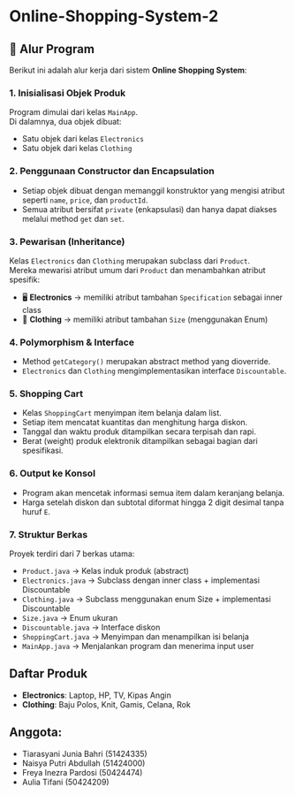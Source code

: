 # Online-Shopping-System-2

## 📌 Alur Program

Berikut ini adalah alur kerja dari sistem **Online Shopping System**:

### 1. Inisialisasi Objek Produk
Program dimulai dari kelas `MainApp`.  
Di dalamnya, dua objek dibuat:
- Satu objek dari kelas `Electronics`
- Satu objek dari kelas `Clothing`

### 2. Penggunaan Constructor dan Encapsulation
- Setiap objek dibuat dengan memanggil konstruktor yang mengisi atribut seperti `name`, `price`, dan `productId`.
- Semua atribut bersifat `private` (enkapsulasi) dan hanya dapat diakses melalui method `get` dan `set`.

### 3. Pewarisan (Inheritance)
Kelas `Electronics` dan `Clothing` merupakan subclass dari `Product`.  
Mereka mewarisi atribut umum dari `Product` dan menambahkan atribut spesifik:
- 🖥️ **Electronics** → memiliki atribut tambahan `Specification` sebagai inner class
- 👕 **Clothing** → memiliki atribut tambahan `Size` (menggunakan Enum)

### 4. Polymorphism & Interface
- Method `getCategory()` merupakan abstract method yang dioverride.
- `Electronics` dan `Clothing` mengimplementasikan interface `Discountable`.

### 5. Shopping Cart
- Kelas `ShoppingCart` menyimpan item belanja dalam list.
- Setiap item mencatat kuantitas dan menghitung harga diskon.
- Tanggal dan waktu produk ditampilkan secara terpisah dan rapi.
- Berat (weight) produk elektronik ditampilkan sebagai bagian dari spesifikasi.

### 6. Output ke Konsol
- Program akan mencetak informasi semua item dalam keranjang belanja.
- Harga setelah diskon dan subtotal diformat hingga 2 digit desimal tanpa huruf `E`.

### 7. Struktur Berkas
Proyek terdiri dari 7 berkas utama:
- `Product.java` → Kelas induk produk (abstract)
- `Electronics.java` → Subclass dengan inner class + implementasi Discountable
- `Clothing.java` → Subclass menggunakan enum Size + implementasi Discountable
- `Size.java` → Enum ukuran
- `Discountable.java` → Interface diskon
- `ShoppingCart.java` → Menyimpan dan menampilkan isi belanja
- `MainApp.java` → Menjalankan program dan menerima input user

## Daftar Produk
- **Electronics**: Laptop, HP, TV, Kipas Angin
- **Clothing**: Baju Polos, Knit, Gamis, Celana, Rok

## Anggota:
- Tiarasyani Junia Bahri (51424335)
- Naisya Putri Abdullah (51424000)
- Freya Inezra Pardosi (50424474)
- Aulia Tifani (50424209)

